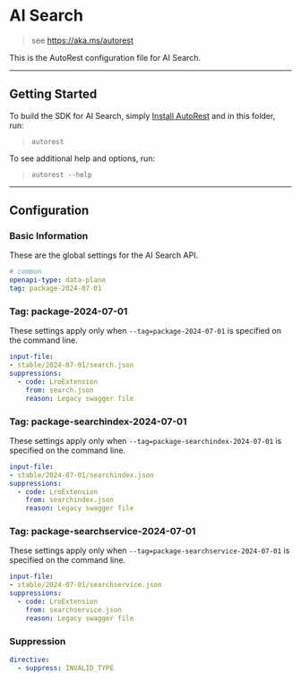 # AI Search

> see https://aka.ms/autorest

This is the AutoRest configuration file for AI Search.

---

## Getting Started

To build the SDK for AI Search, simply [Install AutoRest](https://aka.ms/autorest/install) and in this folder, run:

> `autorest`

To see additional help and options, run:

> `autorest --help`
---

## Configuration

### Basic Information

These are the global settings for the AI Search API.

``` yaml
# common
openapi-type: data-plane
tag: package-2024-07-01
```

### Tag: package-2024-07-01

These settings apply only when `--tag=package-2024-07-01` is specified on the command line.

``` yaml $(tag) == 'package-2024-07-01'
input-file:
- stable/2024-07-01/search.json
suppressions:
  - code: LroExtension 
    from: search.json
    reason: Legacy swagger file
```

### Tag: package-searchindex-2024-07-01

These settings apply only when `--tag=package-searchindex-2024-07-01` is specified on the command line.

``` yaml $(tag) == 'package-searchindex-2024-07-01'
input-file:
- stable/2024-07-01/searchindex.json
suppressions:
  - code: LroExtension 
    from: searchindex.json
    reason: Legacy swagger file
```

### Tag: package-searchservice-2024-07-01

These settings apply only when `--tag=package-searchservice-2024-07-01` is specified on the command line.

``` yaml $(tag) == 'package-searchservice-2024-07-01'
input-file:
- stable/2024-07-01/searchservice.json
suppressions:
  - code: LroExtension 
    from: searchservice.json
    reason: Legacy swagger file
```

### Suppression
``` yaml
directive:
  - suppress: INVALID_TYPE
```
